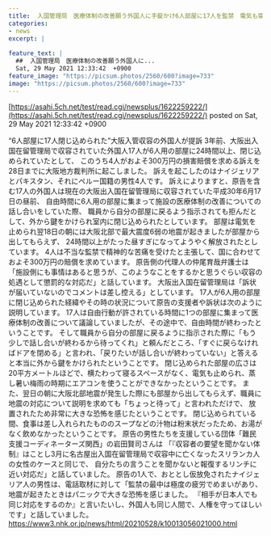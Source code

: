 ```yaml
---
title:  入国管理局　医療体制の改善願う外国人に手錠かけ6人部屋に17人を監禁　電気も寝るスペースも無しで放置し続ける  
categories:
- news
excerpt: |
  
feature_text: |
  ##  入国管理局　医療体制の改善願う外国人に...
  Sat, 29 May 2021 12:33:42  +0900
feature_image: "https://picsum.photos/2560/600?image=733"
image: "https://picsum.photos/2560/600?image=733"
---
```


[https://asahi.5ch.net/test/read.cgi/newsplus/1622259222/](https://asahi.5ch.net/test/read.cgi/newsplus/1622259222/)
posted on Sat, 29 May 2021 12:33:42  +0900

<!--more-->

“6人部屋に17人閉じ込められた”大阪入管収容の外国人が提訴 3年前、大阪出入国在留管理局で収容されていた外国人17人が6人用の部屋に24時間以上、閉じ込められていたとして、 このうち4人がおよそ300万円の損害賠償を求める訴えを28日までに大阪地方裁判所に起こしました。 訴えを起こしたのはナイジェリアとパキスタン、それにペルー国籍の男性4人です。 訴えによりますと、原告を含む17人の外国人は現在の大阪出入国在留管理局に収容されていた平成30年6月17日の昼前、 自由時間に6人用の部屋に集まって施設の医療体制の改善についての話し合いをしていた際、 職員から自分の部屋に戻るよう指示されても拒んだとして、外から鍵をかけられ室内に閉じ込められたとしています。 部屋は電気を止められ翌18日の朝には大阪北部で最大震度6弱の地震が起きましたが部屋から出してもらえず、 24時間以上がたった昼すぎになってようやく解放されたとしています。 4人は不当な監禁で精神的な苦痛を受けたと主張して、国に合わせておよそ300万円の賠償を求めています。 原告側の代理人の仲尾育哉弁護士は「施設側にも事情はあると思うが、このようなことをするかと思うぐらい収容の処遇として懲罰的な対応だ」と話しています。 大阪出入国在留管理局は「訴状が届いていないのでコメントは差し控える」としています。 17人が6人用の部屋に閉じ込められた経緯やその時の状況について原告の支援者や訴状は次のように説明しています。 17人は自由行動が許されている時間に1つの部屋に集まって医療体制の改善について議論していましたが、その途中で、自由時間が終わったということです。 そして職員から自分の部屋に戻るように指示された際に「もう少しで話し合いが終わるから待ってくれ」と頼んだところ、「すぐに戻らなければドアを閉める」と言われ、「戻りたいが話し合いが終わっていない」と答えると本当に外から鍵をかけられたということです。 閉じ込められた部屋の広さは20平方メートルほどで、横たわって寝るスペースがなく、電気も止められ、蒸し暑い梅雨の時期にエアコンを使うことができなかったということです。 また、翌日の朝に大阪北部地震が発生した際にも部屋から出してもらえず、職員に地震の対応について説明を求めても「ちょっと待って」と言われただけで、 放置されたため非常に大きな恐怖を感じたということです。 閉じ込められている間、食事は差し入れられたもののスープなどの汁物は粉末状だったため、お湯がなく飲めなかったということです。 原告の男性たちを支援している団体「難民支援コーディネーターズ関西」の岩田賢司さんは 「『収容者の要望を聞かない体制』はことし3月に名古屋出入国在留管理局で収容中に亡くなったスリランカ人の女性のケースと同じで、 自分たちの言うことを聞かないと報復するリンチに近い対応だ」と話していました。 原告の1人で、おととし仮放免されたナイジェリア人の男性は、電話取材に対して「監禁の最中は極度の疲労でめまいがあり、 地震が起きたときはパニックで大きな恐怖を感じました。 『相手が日本人でも同じ対応をするのか』と言いたいし、外国人も同じ人間で、人権を守ってほしいです」と話していました。 https://www3.nhk.or.jp/news/html/20210528/k10013056021000.html
